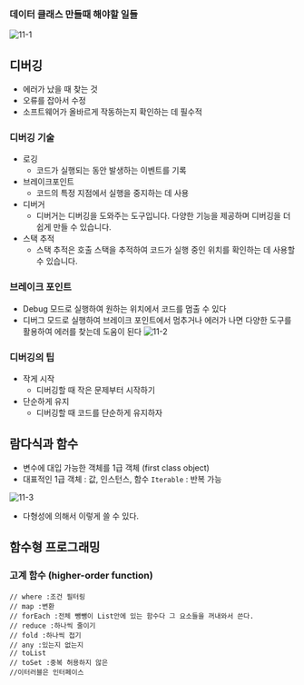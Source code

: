 ### 데이터 클래스 만들때 해야할 일들
![11-1](https://github.com/jungeun272/TIL/assets/131224099/1357da10-46e2-4a20-a0e4-03c3f821a716)

## 디버깅

- 에러가 났을 때 찾는 것
- 오류를 잡아서 수정
- 소프트웨어가 올바르게 작동하는지 확인하는 데 필수적

### 디버깅 기술

- 로깅
    - 코드가 실행되는 동안 발생하는 이벤트를 기록
- 브레이크포인트
    - 코드의 특정 지점에서 실행을 중지하는 데 사용
- 디버거
    - 디버거는 디버깅을 도와주는 도구입니다. 다양한 기능을 제공하며 디버깅을 더 쉽게 만들 수 있습니다.
- 스택 추적
    - 스택 추적은 호출 스택을 추적하여 코드가 실행 중인 위치를 확인하는 데 사용할 수 있습니다.

### 브레이크 포인트

- Debug 모드로 실행하여 원하는 위치에서 코드를 멈출 수 있다
- 디버그 모드로 실행하여 브레이크 포인트에서 멈추거나 에러가 나면 다양한 도구를 활용하여 에러를 찾는데 도움이 된다
    ![11-2](https://github.com/jungeun272/TIL/assets/131224099/70f82d6c-4c9a-4b91-978d-f32d29085f4c)
    

### 디버깅의 팁

- 작게 시작
    - 디버깅할 때 작은 문제부터 시작하기
- 단순하게 유지
    - 디버깅할 때 코드를 단순하게 유지하자

## 람다식과 함수

- 변수에 대입 가능한 객체를 1급 객체 (first class object)
- 대표적인 1급 객체 : 값, 인스턴스, 함수
`Iterable` : 반복 가능

![11-3](https://github.com/jungeun272/TIL/assets/131224099/6d8dc420-3560-4ed2-b569-43bcf8c46454)

- 다형성에 의해서 이렇게 쓸 수 있다.

## 함수형 프로그래밍

### 고계 함수 (higher-order function)

```
// where :조건 필터링
// map :변환
// forEach :전체 뺑뺑이 List안에 있는 함수다 그 요소들을 꺼내와서 쓴다.
// reduce :하나씩 줄이기
// fold :하나씩 접기
// any :있는지 없는지
// toList
// toSet :중복 허용하지 않은
//이터러블은 인터페이스
```
